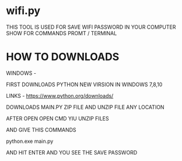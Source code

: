 # wifi.py



THIS TOOL IS USED FOR SAVE WIFI PASSWORD IN YOUR COMPUTER SHOW FOR COMMANDS PROMT / TERMINAL



# HOW TO DOWNLOADS

WINDOWS -

FIRST DOWNLOADS PYTHON NEW VIRSION IN WINDOWS 7,8,10 

LINKS - https://www.python.org/downloads/

DOWNLOADS MAIN.PY ZIP FILE AND UNZIP FILE ANY LOCATION

AFTER OPEN OPEN CMD YIU UNZIP FILES 

AND GIVE THIS COMMANDS 

python.exe main.py

AND HIT ENTER AND YOU SEE THE SAVE PASSWORD 
